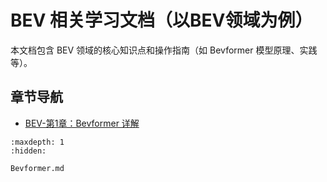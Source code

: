 # BEV 相关学习文档（以BEV领域为例）
本文档包含 BEV 领域的核心知识点和操作指南（如 Bevformer 模型原理、实践等）。

## 章节导航
- [BEV-第1章：Bevformer 详解](Bevformer.md)

<!-- 隐藏式toctree，仅用于Sphinx索引，不影响页面显示 -->
```{toctree}
:maxdepth: 1
:hidden:

Bevformer.md